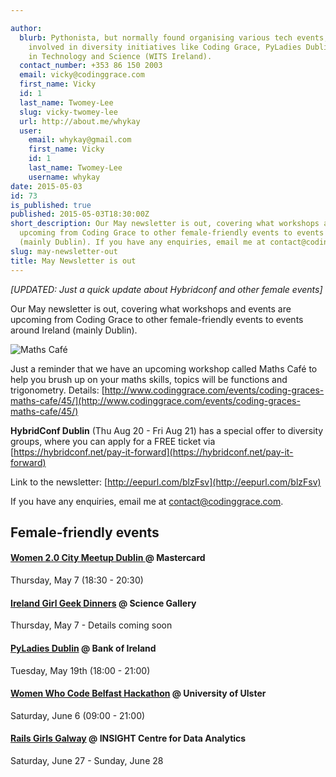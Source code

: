```yaml
---

author:
  blurb: Pythonista, but normally found organising various tech events, and now heavily
    involved in diversity initiatives like Coding Grace, PyLadies Dublin, and Women
    in Technology and Science (WITS Ireland).
  contact_number: +353 86 150 2003
  email: vicky@codinggrace.com
  first_name: Vicky
  id: 1
  last_name: Twomey-Lee
  slug: vicky-twomey-lee
  url: http://about.me/whykay
  user:
    email: whykay@gmail.com
    first_name: Vicky
    id: 1
    last_name: Twomey-Lee
    username: whykay
date: 2015-05-03
id: 73
is_published: true
published: 2015-05-03T18:30:00Z
short_description: Our May newsletter is out, covering what workshops and events are
  upcoming from Coding Grace to other female-friendly events to events around Ireland
  (mainly Dublin). If you have any enquiries, email me at contact@codinggrace.com.
slug: may-newsletter-out
title: May Newsletter is out
---
```


*[UPDATED: Just a quick update about Hybridconf and other female events]*
 
Our May newsletter is out, covering what workshops and events are upcoming from Coding Grace to other female-friendly events to events around Ireland (mainly Dublin). 

![Maths Café](http://i.minus.com/ibknRPcRdz0IWL.png)

Just a reminder that we have an upcoming workshop called Maths Café to help you brush up on your maths skills, topics will be functions and trigonometry. Details: [http://www.codinggrace.com/events/coding-graces-maths-cafe/45/](http://www.codinggrace.com/events/coding-graces-maths-cafe/45/)

**HybridConf Dublin** (Thu Aug 20 - Fri Aug 21) has a special offer to diversity groups, where you can apply for a FREE ticket via [https://hybridconf.net/pay-it-forward](https://hybridconf.net/pay-it-forward)

Link to the newsletter: [http://eepurl.com/blzFsv](http://eepurl.com/blzFsv)

If you have any enquiries, email me at <a href="mailto:contact@codinggrace.com">contact@codinggrace.com</a>.

## Female-friendly events
#### [Women 2.0 City Meetup Dublin ](http://www.eventbrite.com/e/women-20-city-meetup-dublin-tickets-16432857118) @ Mastercard
Thursday, May 7 (18:30 - 20:30)

#### [Ireland Girl Geek Dinners](http://www.meetup.com/Ireland-Girl-Geek-Dinners/events/222125371/) @ Science Gallery
Thursday, May 7 - Details coming soon

#### [PyLadies Dublin](http://www.meetup.com/PyLadiesDublin/events/221711514/) @ Bank of Ireland
Tuesday, May 19th (18:00 - 21:00)

#### [Women Who Code Belfast Hackathon](http://www.eventbrite.co.uk/e/women-who-code-belfast-hackathon-tickets-16278544565) @ University of Ulster
Saturday, June 6 (09:00 - 21:00)

#### [Rails Girls Galway](http://railsgirls.com/galway) @  INSIGHT Centre for Data Analytics
Saturday, June 27 - Sunday, June 28 

